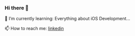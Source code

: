 ### Hi there 👋

🌱 I’m currently learning: Everything about iOS Development...

📫 How to reach me: [linkedin][Ensar Batuhan]

[Ensar Batuhan]: https://www.linkedin.com/in/ensar-batuhan/
